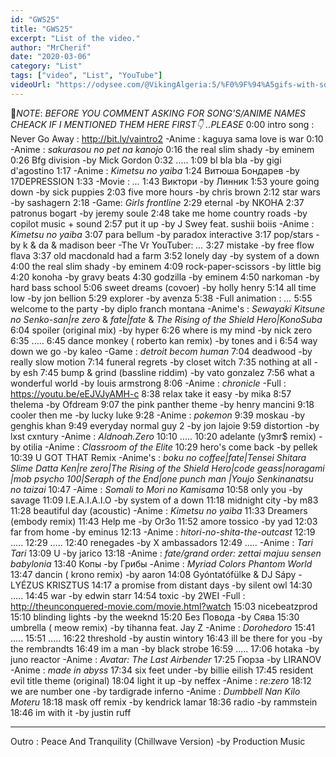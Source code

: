 ```yaml
---
id: "GWS25"
title: "GWS25"
excerpt: "List of the video."
author: "MrCherif"
date: "2020-03-06"
category: "List"
tags: ["video", "List", "YouTube"]
videoUrl: "https://odysee.com/@VikingAlgeria:5/%F0%9F%94%A5gifs-with-sound-coub-mix-!-25-%E2%9A%A1%EF%B8%8F:6"
---
```

📌*NOTE*:
*BEFORE YOU COMMENT ASKING FOR SONG'S/ANIME NAMES CHEACK IF I MENTIONED THEM HERE FIRST👇 ..PLEASE*
0:00 intro song : Never Go Away :
http://bit.ly/vaintro2
-Anime : kaguya sama love is war
0:10
-Anime : *sakurasou no pet na kanojo*
0:16 the real slim shady -by eminem
0:26 Bfg division -by Mick Gordon
0:32 .....
1:09 bl bla bla -by gigi d'agostino
1:17
-Anime : *Kimetsu no yaiba* 
1:24 Витюша Бондарев -by 17DEPRESSION
1:33 
-Movie : *...*
1:43 Виктори -by Линник 
1:53 youre going down -by sick puppies
2:03 five more hours -by chris brown
2:12 star wars -by sashagern
2:18 
-Game: *Girls frontline*
2:29 eternal -by NKOHA
2:37 patronus bogart -by jeremy soule
2:48 take me home country roads -by copilot music + sound 
2:57 put it up -by J Swey feat. sushii boiis
-Anime : *Kimetsu no yaiba* 
3:07 para bellum -by paradox interactive
3:17 pop/stars -by k & da & madison beer
-The Vr YouTuber: *...*
3:27 mistake -by free flow flava
3:37 old macdonald had a farm 
3:52 lonely day -by system of a down
4:00 the real slim shady -by eminem
4:09 rock-paper-scissors -by little big
4:20 konoha -by gravy beats
4:30 godzilla -by eminem
4:50 narkoman -by hard bass school
5:06 sweet dreams (covoer) -by holly henry
5:14 all time low -by jon bellion
5:29 explorer -by avenza
5:38 
-Full animation : *...*
5:55 welcome to the party -by diplo franch montana
-Anime's : *Sewayaki Kitsune no Senko-san|re zero* & *fate|fate* & *The Rising of the Shield Hero|KonoSuba*
6:04 spoiler (original mix) -by hyper 
6:26 where is my mind -by nick zero 
6:35 .....
6:45 dance monkey ( roberto kan remix) -by tones and i
6:54 way down we go -by kaleo
-Game : *detroit becom human*
7:04 deadwood -by really slow motion
7:14 funeral regrets -by closet witch
7:35 nothing at all -by esh
7:45 bump & grind (bassline riddim) -by vato gonzalez
7:56 what a wonderful world -by louis armstrong
8:06 
-Anime : *chronicle*
-Full : https://youtu.be/eEJVJyAMH-c
8:38 relax take it easy -by mika
8:57 thelema -by Ofdream
9:07 the pink panther theme -by henry mancini
9:18 cooler then me -by lucky luke
9:28 
-Anime : *pokemon*
9:39 moskau -by genghis khan
9:49 everyday normal guy 2 -by jon lajoie
9:59 distortion -by lxst cxntury
-Anime : *Aldnoah.Zero*
10:10 .....
10:20 adelante (y3mr$ remix) -by otilia
-Anime : *Classroom of the Elite*
10:29 hero's come back -by pellek
10:39 U GOT THAT Remix
-Anime's : *boku no coffee|fate|Tensei Shitara Slime Datta Ken|re zero|The Rising of the Shield Hero|code geass|noragami |mob psycho 100|Seraph of the End|one punch man |Youjo Senkinanatsu no taizai*
10:47 
-Aime : *Somali to Mori no Kamisama*
10:58 only you -by savage
11:09 I.E.A.I.A.I.O -by system of a down
11:18 midnight city -by m83
11:28 beautiful day (acoustic)
-Anime : *Kimetsu no yaiba* 
11:33 Dreamers (embody remix)
11:43 Help me -by Or3o
11:52 amore tossico -by yad
12:03 far from home -by eminus
12:13 
-Anime : *hitori-no-shita-the-outcast*
12:19 ..... 
12:29 .....
12:40 renegades -by X ambassadors
12:49 .....
-Anime : *Tari Tari*
13:09 U -by jarico
13:18 
-Anime : *fate/grand order: zettai majuu sensen babylonia*
13:40 Копы -by Грибы
-Anime : *Myriad Colors Phantom World*
13:47 dancin ( krono remix) -by aaron 
14:08 Gyóntatófülke & DJ Sápy - LYÉZUS KRISZTUS
14:17 a promise from distant days -by silent owl
14:30 .....
14:45 war -by edwin starr
14:54 toxic -by 2WEI
-Full : http://theunconquered-movie.com/movie.html?watch
15:03 nicebeatzprod
15:10 blinding lights -by the weeknd
15:20 Без Повода -by Сява
15:30 umbrella ( meow remix) -by tihanna feat. Jay Z
-Anime : *Dorohedoro*
15:41 .....
15:51 .....
16:22 threshold -by austin wintory
16:43 ill be there for you -by the rembrandts 
16:49 im a man -by black strobe
16:59 .....
17:06 hotaka -by juno reactor
-Anime : *Avatar: The Last Airbender*
17:25 Гюрза -by LIRANOV
-Anime : *made in abyss*
17:34 six feet under -by billie eilish
17:45 resident evil title theme (original)
18:04 light it up -by neffex
-Anime : *re:zero*
18:12 we are number one -by tardigrade inferno
-Anime : *Dumbbell Nan Kilo Moteru*
18:18 mask off remix -by kendrick lamar
18:36 radio -by rammstein
18:46 im with it -by justin ruff
 
----
Outro : Peace And Tranquility (Chillwave Version) -by Production Music
